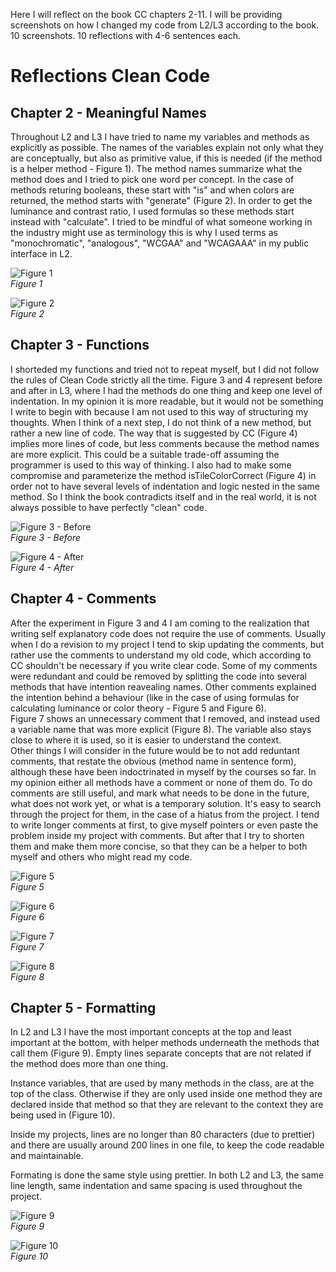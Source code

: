 Here I will reflect on the book CC chapters 2-11. I will be providing screenshots on how I changed my code from L2/L3 according to the book. 10 screenshots. 10 reflections with 4-6 sentences each.
# Reflections Clean Code

## Chapter 2 - Meaningful Names

Throughout L2 and L3 I have tried to name my variables and methods as explicitly as possible. The names of the variables explain not only what they are conceptually, but also as primitive value, if this is needed (if the method is a helper method - Figure 1). The method names summarize what the method does and I tried to pick one word per concept. In the case of methods returing booleans, these start with "is" and when colors are returned, the method starts with "generate" (Figure 2). In order to get the luminance and contrast ratio, I used formulas so these methods start instead with "calculate". I tried to be mindful of what someone working in the industry might use as terminology this is why I used terms as "monochromatic", "analogous", "WCGAA" and "WCAGAAA" in my public interface in L2.

![Figure 1](img/1.png) <br>
_Figure 1_

![Figure 2](img/2.png) <br>
_Figure 2_

## Chapter 3 - Functions

I shorteded my functions and tried not to repeat myself, but I did not follow the rules of Clean Code strictly all the time. Figure 3 and 4 represent before and after in L3, where I had the methods do one thing and keep one level of indentation. In my opinion it is more readable, but it would not be something I write to begin with because I am not used to this way of structuring my thoughts. When I think of a next step, I do not think of a new method, but rather a new line of code. The way that is suggested by CC (Figure 4) implies more lines of code, but less comments because the method names are more explicit. This could be a suitable trade-off assuming the programmer is used to this way of thinking. I also had to make some compromise and parameterize the method isTileColorCorrect (Figure 4) in order not to have several levels of indentation and logic nested in the same method. So I think the book contradicts itself and in the real world, it is not always possible to have perfectly "clean" code.

![Figure 3 - Before](img/3.png) <br>
_Figure 3 - Before_

![Figure 4 - After](img/4.png) <br>
_Figure 4 - After_

## Chapter 4 - Comments

After the experiment in Figure 3 and 4 I am coming to the realization that writing self explanatory code does not require the use of comments. Usually when I do a revision to my project I tend to skip updating the comments, but rather use the comments to understand my old code, which according to CC shouldn't be necessary if you write clear code. Some of my comments were redundant and could be removed by splitting the code into several methods that have intention reavealing names. Other comments explained the intention behind a behaviour (like in the case of using formulas for calculating luminance or color theory - Figure 5 and Figure 6). <br>
Figure 7 shows an unnecessary comment that I removed, and instead used a variable name that was more explicit (Figure 8). The variable also stays close to where it is used, so it is easier to understand the context. <br>
Other things I will consider in the future would be to not add reduntant comments, that restate the obvious (method name in sentence form), although these have been indoctrinated in myself by the courses so far. In my opinion either all methods have a comment or none of them do. To do comments are still useful, and mark what needs to be done in the future, what does not work yet, or what is a temporary solution. It's easy to search through the project for them, in the case of a hiatus from the project. I tend to write longer comments at first, to give myself pointers or even paste the problem inside my project with comments. But after that I try to shorten them and make them more concise, so that they can be a helper to both myself and others who might read my code.

![Figure 5](img/5.png) <br>
_Figure 5_

![Figure 6](img/6.png) <br>
_Figure 6_

![Figure 7](img/7.png) <br>
_Figure 7_

![Figure 8](img/8.png) <br>
_Figure 8_

## Chapter 5 - Formatting

In L2 and L3 I have the most important concepts at the top and least important at the bottom, with helper methods underneath the methods that call them (Figure 9).
Empty lines separate concepts that are not related if the method does more than one thing.

Instance variables, that are used by many methods in the class, are at the top of the class. Otherwise if they are only used inside one method they are declared inside that method so that they are relevant to the context they are being used in (Figure 10).

Inside my projects, lines are no longer than 80 characters (due to prettier) and there are usually around 200 lines in one file, to keep the code readable and maintainable.

Formating is done the same style using prettier. In both L2 and L3, the same line length, same indentation and same spacing is used throughout the project.

![Figure 9](img/9.png) <br>
_Figure 9_

![Figure 10](img/10.png) <br>
_Figure 10_